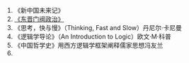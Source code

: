 1. 《新中国未来记》
2. [《东晋门阀政治》](东晋门阀政治.md)
3. 《思考，快与慢》（Thinking, Fast and Slow）丹尼尔·卡尼曼
4. 《逻辑学导论》（An Introduction to Logic）欧文·M·科普
5. 《中国哲学史》用西方逻辑学框架阐释儒家思想冯友兰
6. 



